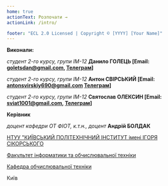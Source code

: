 ```yaml
---
home: true
actionText: Розпочати →
actionLink: /intro/

footer: "ECL 2.0 Licensed | Copyright © [YYYY] [Your Name]"
---
```



**Виконали:** 


*студент 2-го курсу, групи ІМ-12*<span padding-right:5em></span> **Данило ГОЛЕЦЬ [Email: goletsdan@gmail.com, <a href="https://t.me/dnlglts">Телеграм</a>]**

*студент 2-го курсу, групи ІМ-12*<span padding-right:5em></span> **Антон СВІРСЬКИЙ [Email: antonsvirskiy690@gmail.com <a href="https://t.me/Stoopiddum">Телеграм</a>]**

*студент 2-го курсу, групи ІМ-12*<span padding-right:5em></span> **Святослав ОЛЕКСИН [Email: sviat1001@gmail.com, <a href="https://t.me/usnder">Телеграм</a>]**


**Керівник**

*доцент кафедри ОТ ФІОТ, к.т.н., доцент*<span padding-right:5em></span> **Андрій БОЛДАК** 

[НТУУ "КИЇВСЬКИЙ ПОЛІТЕХНІЧНИЙ ІНСТИТУТ імені ІГОРЯ СІКОРСЬКОГО](https://kpi.ua/)

[Факультет інформатики та обчислювальної техніки](https://fiot.kpi.ua/)

[Кафедра обчислювальної техніки](https://comsys.kpi.ua/)

Київ

